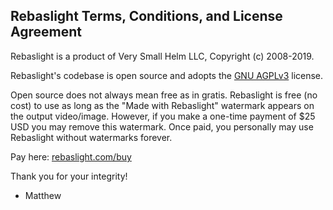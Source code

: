 ## Rebaslight Terms, Conditions, and License Agreement

Rebaslight is a product of Very Small Helm LLC, Copyright (c) 2008-2019.

Rebaslight's codebase is open source and adopts the [GNU AGPLv3](https://github.com/rebaslight/rebaslight/blob/master/AGPL-3.0) license.

Open source does not always mean free as in gratis.
Rebaslight is free (no cost) to use as long as the "Made with Rebaslight" watermark appears on the output video/image.
However, if you make a one-time payment of \$25 USD you may remove this watermark.
Once paid, you personally may use Rebaslight without watermarks forever.

Pay here: [rebaslight.com/buy](https://www.rebaslight.com/buy.html)

Thank you for your integrity!

- Matthew
